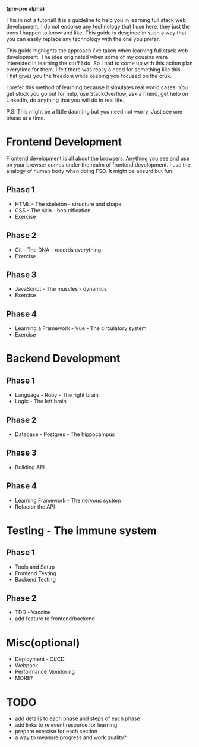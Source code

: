**(pre-pre alpha)**

This in not a tutorial! It is a guideline to help you in learning full stack web development. I do not endorse any technology that I use here, they just the ones I happen to know and like. This guide is desgined in such a way that you can easily replace any technology with the one you prefer. 

This guide highlights the approach I've taken when learning full stack web development. The idea originated when some of my cousins were interested in learning the stuff I do. So I had to come up with this action plan everytime for them. I felt there was really a need for something like this. That gives you the freedom while keeping you focused on the crux.

I prefer this method of learning because it simulates real world cases. You get stuck you go out for help, use StackOverflow, ask a friend, get help on LinkedIn, do anything that you will do in real life.

P.S. This might be a little daunting but you need not worry. Just see one phase at a time.


# Frontend Development

Frontend development is all about the browsers. Anything you see and use on your browser comes under the realm of frontend development. I use the analogy of human body when doing FSD. It might be absurd but fun.

## Phase 1
- HTML - The skeleton - structure and shape
- CSS - The skin - beautification
- Exercise

## Phase 2
- Git - The DNA - records everything
- Exercise

## Phase 3
- JavaScript - The muscles - dynamics 
- Exercise

## Phase 4
- Learning a Framework - Vue - The circulatory system
- Exercise


# Backend Development

## Phase 1
- Language - Ruby - The right brain
- Logic - The left brain

## Phase 2
- Database - Postgres - The hippocampus

## Phase 3
- Building API 

## Phase 4
- Learning Framework - The nervous system
- Refactor the API


# Testing - The immune system

## Phase 1
- Tools and Setup
- Frontend Testing
- Backend Testing

## Phase 2
- TDD - Vaccine
- add feature to frontend/backend


# Misc(optional)

- Deployment - CI/CD
- Webpack
- Performance Monitoring
- MORE?


# TODO

- add details to each phase and steps of each phase
- add links to relevent resource for learning
- prepare exercise for each section
- a way to measure progress and work quality?
